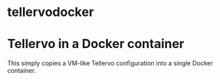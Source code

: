 tellervodocker
==============

# Tellervo in a Docker container

This simply copies a VM-like Tellervo configuration into a single Docker container.

